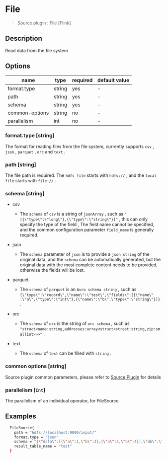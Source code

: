 # File

> Source plugin : File [Flink]

## Description

Read data from the file system

## Options

| name           | type   | required | default value |
| -------------- | ------ | -------- | ------------- |
| format.type    | string | yes      | -             |
| path           | string | yes      | -             |
| schema         | string | yes      | -             |
| common-options | string | no       | -             |
| parallelism    | int    | no       | -             |

### format.type [string]

The format for reading files from the file system, currently supports `csv` , `json` , `parquet` , `orc` and `text` .

### path [string]

The file path is required. The `hdfs file` starts with `hdfs://` , and the `local file` starts with `file://` .

### schema [string]

- csv

    - The `schema` of `csv` is a string of `jsonArray` , such as `"[{\"type\":\"long\"},{\"type\":\"string\"}]"` , this can only specify the type of the field , The field name cannot be specified, and the common configuration parameter `field_name` is generally required.

- json

    - The `schema` parameter of `json` is to provide a `json string` of the original data, and the `schema` can be automatically generated, but the original data with the most complete content needs to be provided, otherwise the fields will be lost.

- parquet

    - The `schema` of `parquet` is an `Avro schema string` , such as `{\"type\":\"record\",\"name\":\"test\",\"fields\":[{\"name\" :\"a\",\"type\":\"int\"},{\"name\":\"b\",\"type\":\"string\"}]}` .

- orc

    - The `schema` of `orc` is the string of `orc schema` , such as `"struct<name:string,addresses:array<struct<street:string,zip:smallint>>>"` .

- text

    - The `schema` of `text` can be filled with `string` .

### common options [string]

Source plugin common parameters, please refer to [Source Plugin](./source-plugin.md) for details

### parallelism [`Int`]

The parallelism of an individual operator, for FileSource

## Examples

```bash
  FileSource{
    path = "hdfs://localhost:9000/input/"
    format.type = "json"
    schema = "{\"data\":[{\"a\":1,\"b\":2},{\"a\":3,\"b\":4}],\"db\":\"string\",\"q\":{\"s\":\"string\"}}"
    result_table_name = "test"
  }
```
